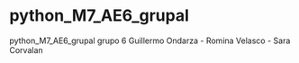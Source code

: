 # python_M7_AE6_grupal
python_M7_AE6_grupal
grupo 6 Guillermo Ondarza - Romina Velasco - Sara Corvalan
